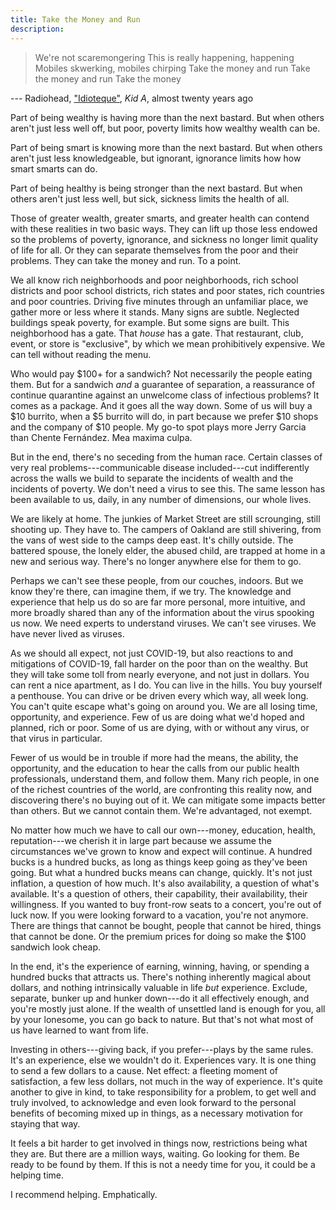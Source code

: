 ```yaml
---
title: Take the Money and Run
description: 
---
```


> We're not scaremongering
> This is really happening, happening
> Mobiles skwerking, mobiles chirping
> Take the money and run
> Take the money and run
> Take the money

--- Radiohead, ["Idioteque"](https://youtu.be/svwJTnZOaco), _Kid A_, almost twenty years ago

Part of being wealthy is having more than the next bastard.  But when others aren't just less well off, but poor, poverty limits how wealthy wealth can be.

Part of being smart is knowing more than the next bastard.  But when others aren't just less knowledgeable, but ignorant, ignorance limits how how smart smarts can do.

Part of being healthy is being stronger than the next bastard.  But when others aren't just less well, but sick, sickness limits the health of all.

Those of greater wealth, greater smarts, and greater health can contend with these realities in two basic ways.  They can lift up those less endowed so the problems of poverty, ignorance, and sickness no longer limit quality of life for all.  Or they can separate themselves from the poor and their problems.  They can take the money and run.  To a point.

We all know rich neighborhoods and poor neighborhoods, rich school districts and poor school districts, rich states and poor states, rich countries and poor countries.  Driving five minutes through an unfamiliar place, we gather more or less where it stands.  Many signs are subtle.  Neglected buildings speak poverty, for example.  But some signs are built.  This neighborhood has a gate.  That _house_ has a gate.  That restaurant, club, event, or store is "exclusive", by which we mean prohibitively expensive.  We can tell without reading the menu.

Who would pay $100+ for a sandwich?  Not necessarily the people eating them.  But for a sandwich _and_ a guarantee of separation, a reassurance of continue quarantine against an unwelcome class of infectious problems?  It comes as a package.  And it goes all the way down.  Some of us will buy a $10 burrito, when a $5 burrito will do, in part because we prefer $10 shops and the company of $10 people.  My go-to spot plays more Jerry Garcia than Chente Fernández.  Mea maxima culpa.

But in the end, there's no seceding from the human race.  Certain classes of very real problems---communicable disease included---cut indifferently across the walls we build to separate the incidents of wealth and the incidents of poverty.  We don't need a virus to see this.  The same lesson has been available to us, daily, in any number of dimensions, our whole lives.

We are likely at home.  The junkies of Market Street are still scrounging, still shooting up.  They have to.  The campers of Oakland are still shivering, from the vans of west side to the camps deep east.  It's chilly outside.  The battered spouse, the lonely elder, the abused child, are trapped at home in a new and serious way.  There's no longer anywhere else for them to go.

Perhaps we can't see these people, from our couches, indoors.  But we know they're there, can imagine them, if we try.  The knowledge and experience that help us do so are far more personal, more intuitive, and more broadly shared than any of the information about the virus spooking us now.  We need experts to understand viruses.  We can't see viruses.  We have never lived as viruses.

As we should all expect, not just COVID-19, but also reactions to and mitigations of COVID-19, fall harder on the poor than on the wealthy.  But they will take some toll from nearly everyone, and not just in dollars.  You can rent a nice apartment, as I do.  You can live in the hills.  You buy yourself a penthouse.  You can drive or be driven every which way, all week long.  You can't quite escape what's going on around you.  We are all losing time, opportunity, and experience.  Few of us are doing what we'd hoped and planned, rich or poor.  Some of us are dying, with or without any virus, or that virus in particular.

Fewer of us would be in trouble if more had the means, the ability, the opportunity, and the education to hear the calls from our public health professionals, understand them, and follow them.  Many rich people, in one of the richest countries of the world, are confronting this reality now, and discovering there's no buying out of it.  We can mitigate some impacts better than others.  But we cannot contain them.  We're advantaged, not exempt.

No matter how much we have to call our own---money, education, health, reputation---we cherish it in large part because we assume the circumstances we've grown to know and expect will continue.  A hundred bucks is a hundred bucks, as long as things keep going as they've been going.  But what a hundred bucks means can change, quickly.  It's not just inflation, a question of how much.  It's also availability, a question of what's available.  It\'s a question of others, their capability, their availability, their willingness.  If you wanted to buy front-row seats to a concert, you're out of luck now.  If you were looking forward to a vacation, you're not anymore.  There are things that cannot be bought, people that cannot be hired, things that cannot be done.  Or the premium prices for doing so make the $100 sandwich look cheap.

In the end, it's the experience of earning, winning, having, or spending a hundred bucks that attracts us.  There's nothing inherently magical about dollars, and nothing intrinsically valuable in life _but_ experience.  Exclude, separate, bunker up and hunker down---do it all effectively enough, and you're mostly just alone.  If the wealth of unsettled land is enough for you, all by your lonesome, you can go back to nature.  But that's not what most of us have learned to want from life.

Investing in others---giving back, if you prefer---plays by the same rules.  It's an experience, else we wouldn't do it.  Experiences vary.  It is one thing to send a few dollars to a cause.  Net effect: a fleeting moment of satisfaction, a few less dollars, not much in the way of experience.  It's quite another to give in kind, to take responsibility for a problem, to get well and truly involved, to acknowledge and even look forward to the personal benefits of becoming mixed up in things, as a necessary motivation for staying that way.

It feels a bit harder to get involved in things now, restrictions being what they are.  But there are a million ways, waiting.  Go looking for them.  Be ready to be found by them.  If this is not a needy time for you, it could be a helping time.

I recommend helping.  Emphatically.